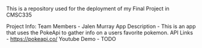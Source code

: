 This is a repository used for the deployment of my Final Project in CMSC335

Project Info:
Team Members - Jalen Murray
App Description - This is an app that uses the PokeApi to gather info on a users favorite pokemon.
API Links - https://pokeapi.co/
Youtube Demo - TODO
